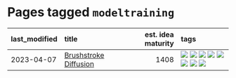 # Pages tagged `modeltraining`

|last_modified|title|est. idea maturity|tags
|:---|:---|---:|:---|
|2023-04-07|[Brushstroke Diffusion](../brushstroke-diffusion.md)|1408|[![](https://img.shields.io/badge/tag-artisticstyletransfer-c456a9)](../tags/artisticstyletransfer.md) [![](https://img.shields.io/badge/tag-creativity-d7de4b)](../tags/creativity.md) [![](https://img.shields.io/badge/tag-deepgenerativemodeling-e54ba1)](../tags/deepgenerativemodeling.md) [![](https://img.shields.io/badge/tag-experimental-b25b5)](../tags/experimental.md) [![](https://img.shields.io/badge/tag-image_processing-426a5f)](../tags/image_processing.md) [![](https://img.shields.io/badge/tag-modeltraining-e3b2c7)](../tags/modeltraining.md) [![](https://img.shields.io/badge/tag-painting-dafbc7)](../tags/painting.md) [![](https://img.shields.io/badge/tag-wip-b7fb0)](../tags/wip.md)|